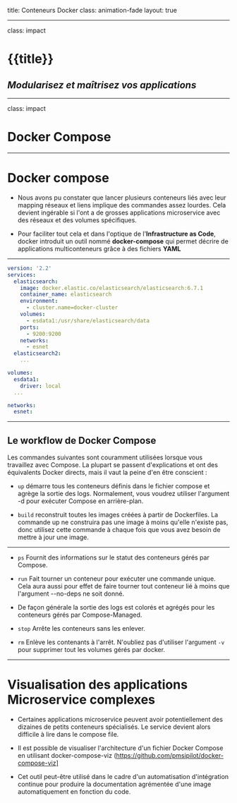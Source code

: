 title: Conteneurs Docker
class: animation-fade
layout: true

<!-- This slide will serve as the base layout for all your slides -->
<!--
.bottom-bar[
  {{title}}
]
-->

---

class: impact

# {{title}}
## *Modularisez et maîtrisez vos applications*

---

class: impact

# Docker Compose

---

# Docker compose

- Nous avons pu constater que lancer plusieurs conteneurs liés avec leur mapping réseaux et liens implique des commandes assez lourdes. Cela devient ingérable si l'ont a de grosses applications microservice avec des réseaux et des volumes spécifiques.

- Pour faciliter tout cela et dans l'optique de l'**Infrastructure as Code**, docker introduit un outil nommé **docker-compose** qui permet décrire de applications multiconteneurs grâce à des fichiers **YAML**


---

```yml
version: '2.2'
services:
  elasticsearch:
    image: docker.elastic.co/elasticsearch/elasticsearch:6.7.1
    container_name: elasticsearch
    environment:
      - cluster.name=docker-cluster
    volumes:
      - esdata1:/usr/share/elasticsearch/data
    ports:
      - 9200:9200
    networks:
      - esnet
  elasticsearch2:
    ...

volumes:
  esdata1:
    driver: local
  ...

networks:
  esnet:
```

---

## Le workflow de Docker Compose

Les commandes suivantes sont couramment utilisées lorsque vous travaillez avec Compose. La plupart se passent d'explications et ont des équivalents Docker directs, mais il vaut la peine d'en être conscient :

- `up` démarre tous les conteneurs définis dans le fichier compose et agrège la sortie des logs. Normalement, vous voudrez utiliser l'argument -d pour exécuter Compose en arrière-plan.
  
- `build` reconstruit toutes les images créées à partir de Dockerfiles. La commande up ne construira pas une image à moins qu'elle n'existe pas, donc utilisez cette commande à chaque fois que vous avez besoin de mettre à jour une image.

---

- `ps` Fournit des informations sur le statut des conteneurs gérés par Compose.


- `run` Fait tourner un conteneur pour exécuter une commande unique. Cela aura aussi pour effet de faire tourner tout conteneur lié à moins que l'argument --no-deps ne soit donné.

- De façon générale la sortie des logs est colorés et agrégés pour les conteneurs gérés par Compose-Managed.
  
- `stop` Arrête les conteneurs sans les enlever.

- `rm` Enlève les contenants à l'arrêt. N'oubliez pas d'utiliser l'argument `-v` pour supprimer tout les volumes gérés par docker.

---

# Visualisation des applications Microservice complexes

- Certaines applications microservice peuvent avoir potentiellement des dizaines de petits conteneurs spécialisés. Le service devient alors difficile à lire dans le compose file.

- Il est possible de visualiser l'architecture d'un fichier Docker Compose en utilisant docker-compose-viz (https://github.com/pmsipilot/docker-compose-viz]

- Cet outil peut-être utilisé dans le cadre d'un automatisation d'intégration continue pour produire la documentation agrémentée d'une image automatiquement en fonction du code.

